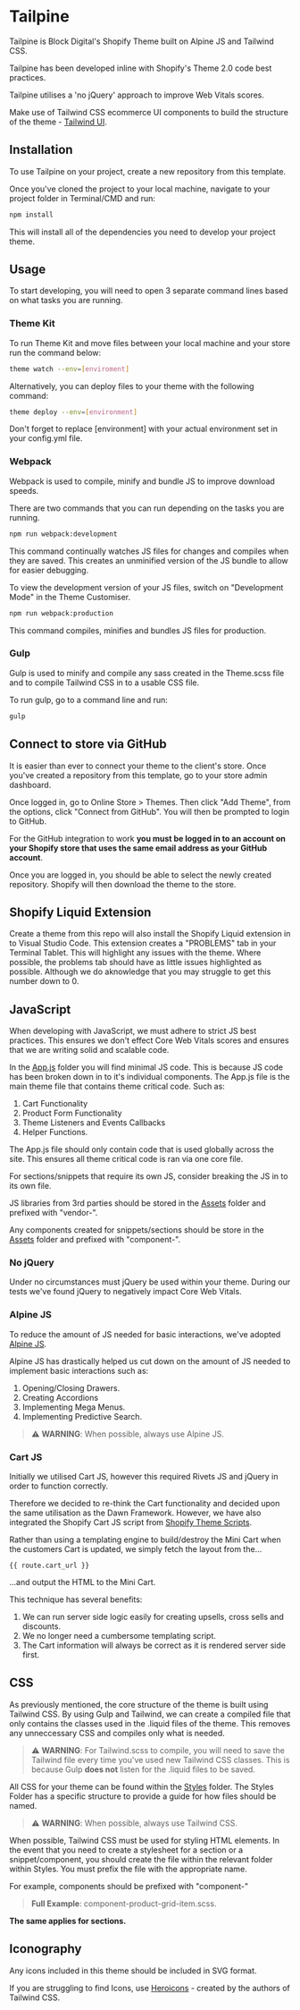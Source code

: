 # Tailpine

Tailpine is Block Digital's Shopify Theme built on Alpine JS and Tailwind CSS. 

Tailpine has been developed inline with Shopify's Theme 2.0 code best practices.

Tailpine utilises a 'no jQuery' approach to improve Web Vitals scores.

Make use of Tailwind CSS ecommerce UI components to build the structure of the theme - [Tailwind UI](https://tailwindui.com/#product-ecommerce).

## Installation

To use Tailpine on your project, create a new repository from this template.

Once you've cloned the project to your local machine, navigate to your project folder in Terminal/CMD and run:

```bash
npm install
```

This will install all of the dependencies you need to develop your project theme.

## Usage

To start developing, you will need to open 3 separate command lines based on what tasks you are running.

### Theme Kit

To run Theme Kit and move files between your local machine and your store run the command below:

```bash
theme watch --env=[enviroment]
```

Alternatively, you can deploy files to your theme with the following command:

```bash
theme deploy --env=[environment]
```

Don't forget to replace \[environment\] with your actual environment set in your config.yml file.

### Webpack

Webpack is used to compile, minify and bundle JS to improve download speeds.

There are two commands that you can run depending on the tasks you are running.

```bash
npm run webpack:development
```

This command continually watches JS files for changes and compiles when they are saved. This creates an unminified version of the JS bundle to allow for easier debugging.

To view the development version of your JS files, switch on "Development Mode" in the Theme Customiser.

```bash
npm run webpack:production
```

This command compiles, minifies and bundles JS files for production.

### Gulp

Gulp is used to minify and compile any sass created in the Theme.scss file and to compile Tailwind CSS in to a usable CSS file.

To run gulp, go to a command line and run:

```bash
gulp
```

## Connect to store via GitHub

It is easier than ever to connect your theme to the client's store. Once you've created a repository from this template, go to your store admin dashboard.

Once logged in, go to Online Store > Themes. Then click "Add Theme", from the options, click "Connect from GitHub". You will then be prompted to login to GitHub.

For the GitHub integration to work **you must be logged in to an account on your Shopify store that uses the same email address as your GitHub account**.

Once you are logged in, you should be able to select the newly created repository. Shopify will then download the theme to the store.

## Shopify Liquid Extension

Create a theme from this repo will also install the Shopify Liquid extension in to Visual Studio Code. This extension creates a "PROBLEMS" tab in your Terminal Tablet. This will highlight any issues with the theme. Where possible, the problems tab should have as little issues highlighted as possible. Although we do aknowledge that you may struggle to get this number down to 0.

## JavaScript

When developing with JavaScript, we must adhere to strict JS best practices. This ensures we don't effect Core Web Vitals scores and ensures that we are writing solid and scalable code.

In the [App.js](https://github.com/Block-Digital/Tailpine/blob/main/scripts/app.js) folder you will find minimal JS code. This is because JS code has been broken down in to it's individual components. The App.js file is the main theme file that contains theme critical code. Such as:
1. Cart Functionality
2. Product Form Functionality
3. Theme Listeners and Events Callbacks
4. Helper Functions.

The App.js file should only contain code that is used globally across the site. This ensures all theme critical code is ran via one core file.

For sections/snippets that require its own JS, consider breaking the JS in to its own file.

JS libraries from 3rd parties should be stored in the [Assets](https://github.com/Block-Digital/Tailpine/tree/main/assets) folder and prefixed with "vendor-".

Any components created for snippets/sections should be store in the [Assets](https://github.com/Block-Digital/Tailpine/tree/main/assets) folder and prefixed with "component-".

### No jQuery

Under no circumstances must jQuery be used within your theme. During our tests we've found jQuery to negatively impact Core Web Vitals.

### Alpine JS

To reduce the amount of JS needed for basic interactions, we've adopted [Alpine JS](https://alpinejs.dev/).

Alpine JS has drastically helped us cut down on the amount of JS needed to implement basic interactions such as:

1. Opening/Closing Drawers.
2. Creating Accordions
3. Implementing Mega Menus.
4. Implementing Predictive Search.

> :warning:  **WARNING**: When possible, always use Alpine JS.

### Cart JS

Initially we utilised Cart JS, however this required Rivets JS and jQuery in order to function correctly.

Therefore we decided to re-think the Cart functionality and decided upon the same utilisation as the Dawn Framework. However, we have also integrated the Shopify Cart JS script from [Shopify Theme Scripts](https://github.com/Shopify/theme-scripts).

Rather than using a templating engine to build/destroy the Mini Cart when the customers Cart is updated, we simply fetch the layout from the...
```liquid
{{ route.cart_url }}
```
...and output the HTML to the Mini Cart.

This technique has several benefits:
1. We can run server side logic easily for creating upsells, cross sells and discounts.
2. We no longer need a cumbersome templating script.
3. The Cart information will always be correct as it is rendered server side first.

## CSS

As previously mentioned, the core structure of the theme is built using Tailwind CSS. By using Gulp and Tailwind, we can create a compiled file that only contains the classes used in the .liquid files of the theme. This removes any unneccessary CSS and compiles only what is needed.

> :warning:  **WARNING**: For Tailwind.scss to compile, you will need to save the Tailwind file every time you've used new Tailwind CSS classes. This is because Gulp **does not** listen for the .liquid files to be saved.

All CSS for your theme can be found within the [Styles](https://github.com/Block-Digital/Tailpine/tree/main/styles) folder. The Styles Folder has a specific structure to provide a guide for how files should be named.

> :warning:  **WARNING**: When possible, always use Tailwind CSS.

When possible, Tailwind CSS must be used for styling HTML elements. In the event that you need to create a stylesheet for a section or a snippet/component, you should create the file within the relevant folder within Styles. You must prefix the file with the appropriate name.

For example, components should be prefixed with "component-"

> **Full Example**: component-product-grid-item.scss.

**The same applies for sections.**

## Iconography

Any icons included in this theme should be included in SVG format.

If you are struggling to find Icons, use [Heroicons](https://heroicons.com/) - created by the authors of Tailwind CSS.